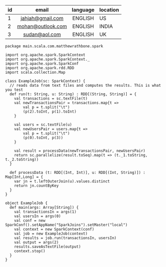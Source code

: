
| id        	| email         | language  |location
| ------------- |:-------------:| :--------:|---
| 1      | jahjah@gmail.com | ENGLISH | US
| 2      | mohan@outlook.com      |   ENGLISH | INDIA
| 3 | sudan@aol.com      |    ENGLISH | UK


```
package main.scala.com.matthewrathbone.spark

import org.apache.spark.SparkContext
import org.apache.spark.SparkContext._
import org.apache.spark.SparkConf
import org.apache.spark.rdd.RDD
import scala.collection.Map

class ExampleJob(sc: SparkContext) {
  // reads data from text files and computes the results. This is what you test
  def run(t: String, u: String) : RDD[(String, String)] = {
    val transactions = sc.textFile(t)
	val newTransactionsPair = transactions.map{t =>                
	    val p = t.split("\t")
	    (p(2).toInt, p(1).toInt)
	}
	
	val users = sc.textFile(u)
	val newUsersPair = users.map{t =>                
	    val p = t.split("\t")
	    (p(0).toInt, p(3))
	}
	
	val result = processData(newTransactionsPair, newUsersPair)
	return sc.parallelize(result.toSeq).map(t => (t._1.toString, t._2.toString))
  } 
  
  def processData (t: RDD[(Int, Int)], u: RDD[(Int, String)]) : Map[Int,Long] = {
	var jn = t.leftOuterJoin(u).values.distinct
	return jn.countByKey
  }
}

object ExampleJob {
  def main(args: Array[String]) {
    val transactionsIn = args(1)
    val usersIn = args(0)
    val conf = new SparkConf().setAppName("SparkJoins").setMaster("local")
	val context = new SparkContext(conf)
    val job = new ExampleJob(context)
    val results = job.run(transactionsIn, usersIn)
    val output = args(2)
    results.saveAsTextFile(output)
    context.stop()
  }
}
```
